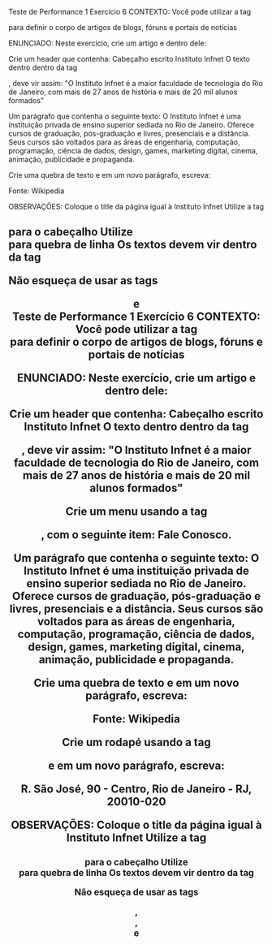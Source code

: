 Teste de Performance 1
Exercício 6
CONTEXTO:
Você pode utilizar a tag <article> para definir o corpo de artigos de blogs, fóruns e portais de notícias

ENUNCIADO:
Neste exercício, crie um artigo e dentro dele:

Crie um header que contenha:
Cabeçalho escrito Instituto Infnet
O texto dentro dentro da tag <p>, deve vir assim:
"O Instituto Infnet é a maior faculdade de tecnologia do Rio de Janeiro, com mais de 27 anos de história e mais de 20 mil alunos formados"


Um parágrafo que contenha o seguinte texto:
O Instituto Infnet é uma instituição privada de ensino superior sediada no Rio de Janeiro. Oferece cursos de graduação, pós-graduação e livres, presenciais e a distância. Seus cursos são voltados para as áreas de engenharia, computação, programação, ciência de dados, design, games, marketing digital, cinema, animação, publicidade e propaganda.


Crie uma quebra de texto e em um novo parágrafo, escreva:

Fonte: Wikipedia

OBSERVAÇÕES:
Coloque o title da página igual à Instituto Infnet
Utilize a tag <h1> para o cabeçalho
Utilize <br> para quebra de linha
Os textos devem vir dentro da tag <p>
Não esqueça de usar as tags <header> e <article>
Teste de Performance 1
Exercício 6
CONTEXTO:
Você pode utilizar a tag <article> para definir o corpo de artigos de blogs, fóruns e portais de notícias

ENUNCIADO:
Neste exercício, crie um artigo e dentro dele:

Crie um header que contenha:
Cabeçalho escrito Instituto Infnet
O texto dentro dentro da tag <p>, deve vir assim:
"O Instituto Infnet é a maior faculdade de tecnologia do Rio de Janeiro, com mais de 27 anos de história e mais de 20 mil alunos formados"


Crie um menu usando a tag <nav>, com o seguinte item:
Fale Conosco.

Um parágrafo que contenha o seguinte texto:
O Instituto Infnet é uma instituição privada de ensino superior sediada no Rio de Janeiro. Oferece cursos de graduação, pós-graduação e livres, presenciais e a distância. Seus cursos são voltados para as áreas de engenharia, computação, programação, ciência de dados, design, games, marketing digital, cinema, animação, publicidade e propaganda.


Crie uma quebra de texto e em um novo parágrafo, escreva:

Fonte: Wikipedia


Crie um rodapé usando a tag <footer> e em um novo parágrafo, escreva:

R. São José, 90 - Centro, Rio de Janeiro - RJ, 20010-020

OBSERVAÇÕES:
Coloque o title da página igual à Instituto Infnet
Utilize a tag <h1> para o cabeçalho
Utilize <br> para quebra de linha
Os textos devem vir dentro da tag <p>
Não esqueça de usar as tags <header>, <article>, <nav> e <footer>